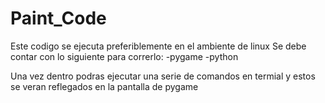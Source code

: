 # Paint_Code
Este codigo se ejecuta preferiblemente en el ambiente de linux
Se debe contar con lo siguiente para correrlo:
  -pygame
  -python

Una vez dentro podras ejecutar una serie de comandos en termial
y estos se veran reflegados en la pantalla de pygame

